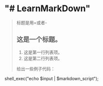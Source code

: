 "# LearnMarkDown" 
==================
>标题是用=或者-
> ## 这是一个标题。
> 
> 1.   这是第一行列表项。
> 2.   这是第二行列表项。
> 
> 给出一些例子代码：
> 
shell_exec("echo $input | $markdown_script");

